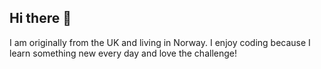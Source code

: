 ## Hi there 👋

<!--
**lem31/lem31** is a ✨ _special_ ✨ repository because its `README.md` (this file) appears on your GitHub profile.


- 🔭 I’m currently working on a portfolio website :-)
- 🌱 I’m currently learning something new every day!
- 💬 Ask me about anything!
- 📫 How to reach me: lemeyer.no@gmail.com
- ⚡ Fun fact: I can speak 4 languages, as well as write code in 3 
-->


I am originally from the UK and living in Norway. 
I enjoy coding because I learn something new every day and love the challenge! 



